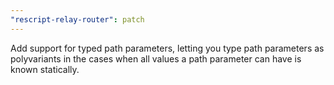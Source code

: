 ```yaml
---
"rescript-relay-router": patch
---
```


Add support for typed path parameters, letting you type path parameters as polyvariants in the cases when all values a path parameter can have is known statically.
